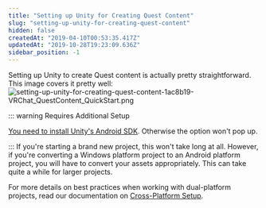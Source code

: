 ```yaml
---
title: "Setting up Unity for Creating Quest Content"
slug: "setting-up-unity-for-creating-quest-content"
hidden: false
createdAt: "2019-04-10T00:53:35.417Z"
updatedAt: "2019-10-28T19:23:09.636Z"
sidebar_position: -1
---
```

Setting up Unity to create Quest content is actually pretty straightforward. This image covers it pretty well:
![setting-up-unity-for-creating-quest-content-1ac8b19-VRChat_QuestContent_QuickStart.png](/creators.vrchat.com/images/setting-up-unity-for-creating-quest-content-1ac8b19-VRChat_QuestContent_QuickStart.png)

::: warning Requires Additional Setup

[You need to install Unity's Android SDK](https://docs.unity3d.com/2019.4/Documentation/Manual/android-sdksetup.html). Otherwise the option won't pop up.

:::
If you're starting a brand new project, this won't take long at all. However, if you're converting a Windows platform project to an Android platform project, you will have to convert your assets appropriately. This can take quite a while for larger projects.

For more details on best practices when working with dual-platform projects, read our documentation on [Cross-Platform Setup](/creators.vrchat.com/platforms/android/cross-platform-setup).